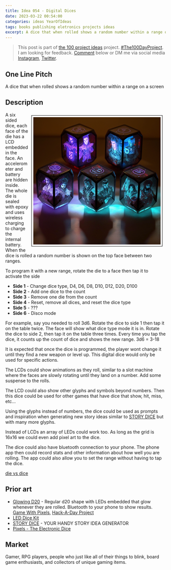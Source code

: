 ```yaml
---
title: Idea 054 - Digital Dices
date: 2023-03-22 00:54:00
categories: ideas YearOfIdeas
tags: books publishing eletronics projects ideas
excerpt: A dice that when rolled shows a random number within a range on a screen
---
```


> This post is part of [the 100 project ideas](/projects/2023-100-ideas/) project. [#The100DayProject](https://www.the100dayproject.org/). I am looking for feedback. <a href='#utterances-comments'>Comment</a> below or DM me via social media <a href="https://instagram.com/funvill" rel="nofollow noopener noreferrer"><i class="fab fa-fw fa-instagram" aria-hidden="true"></i><span class="label">Instagram</span></a>, <a href="https://twitter.com/funvill" rel="nofollow noopener noreferrer"><i class="fab fa-fw fa-twitter" aria-hidden="true"></i><span class="label">Twitter</span></a>.

## One Line Pitch

A dice that when rolled shows a random number within a range on a screen

## Description

<img src="/public/uploads/2023/digital-dice.png" alt="digital-dice" style="float: right; margin: 10px; border: 1px solid black; padding: 5px"/>A six sided dice, each face of the die has a LCD embedded in the face. An accelerometer and battery are hidden inside. The whole die is sealed with epoxy and uses wireless charging to charge the internal battery. When the dice is rolled a random number is shown on the top face between two ranges.

To program it with a new range, rotate the die to a face then tap it to activate the side

- **Side 1** - Change dice type, D4, D6, D8, D10, D12, D20, D100
- **Side 2** - Add one dice to the count
- **Side 3** - Remove one die from the count
- **Side 4** - Reset, remove all dices, and reset the dice type
- **Side 5** - ???
- **Side 6** - Disco mode

For example, say you needed to roll 3d6. Rotate the dice to side 1 then tap it on the table twice. The face will show what dice type mode it is in. Rotate the dice to side 2, then tap it on the table three times. Every time you tap the dice, it counts up the count of dice and shows the new range. 3d6 = 3-18

It is expected that once the dice is programmed, the player wont change it until they find a new weapon or level up. This digital dice would only be used for specific actions.

The LCDs could show animations as they roll, similar to a slot machine where the faces are slowly rotating until they land on a number. Add some suspense to the rolls.

The LCD could also show other glyphs and symbols beyond numbers. Then this dice could be used for other games that have dice that show, hit, miss, etc…

Using the glyphs instead of numbers, the dice could be used as prompts and inspiration when generating new story ideas similar to [STORY DICE](https://davebirss.com/storydice-creative-story-ideas/) but with many more glyphs.

Instead of LCDs an array of LEDs could work too. As long as the grid is 16x16 we could even add pixel art to the dice.

The dice could also have bluetooth connection to your phone. The phone app then could record stats and other information about how well you are rolling. The app could also allow you to set the range without having to tap the dice.

[die vs dice](https://grammarist.com/usage/dice-die/)

## Prior art

- [Glowing D20](https://twitter.com/GameWithPixels/status/1221551897896722433) - Regular d20 shape with LEDs embedded that glow whenever they are rolled. Bluetooth to your phone to show results. [Game With Pixels](https://gamewithpixels.com/), [Hack-A-Day Project](https://hackaday.io/project/28377-pixels)
- [LED Dice Kit](https://www.aliexpress.com/item/32869776061.html)
- [STORY DICE](https://davebirss.com/storydice-creative-story-ideas/) - YOUR HANDY STORY IDEA GENERATOR
- [Pixels - The Electronic Dice](https://www.kickstarter.com/projects/pixels-dice/pixels-the-electronic-dice?ref=discovery_staff_picks_most_funded)

## Market

Gamer, RPG players, people who just like all of their things to blink, board game enthusiasts, and collectors of unique gaming items.
